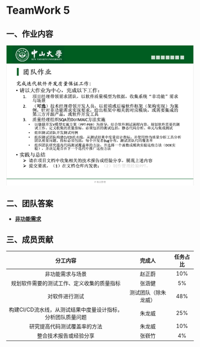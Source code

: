 # TeamWork 5



## 一、作业内容

![HW5](../images/HW5.png)



## 二、团队答案

- **[非功能需求](非功能需求.md)**



## 三、成员贡献

|                          分工内容                           |        完成人        | 任务占比 |
| :---------------------------------------------------------: | :------------------: | :------: |
|                      非功能需求与场景                       |        赵正蔚        |   10%    |
|         规划软件需要的测试工作、定义收集的质量指标          |        张涵健        |    5%    |
|                       对软件进行测试                        | 测试团队（除朱龙威） |   48%    |
| 构建CI/CD流水线，从测试结果中度量设计指标，分析团队质量问题 |        朱龙威        |   25%    |
|                研究提高代码测试覆盖率的方法                 |        朱龙威        |   10%    |
|                   整合技术报告或经验分享                    |        张嵚竹        |    4%    |